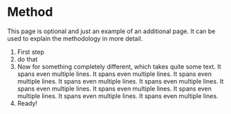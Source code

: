 Method
======

This page is optional and just an example of an additional page. It can be 
used to explain the methodology in more detail.

1. First step
2. do that
3. Now for something completely different, which takes quite some text. 
   It spans even multiple lines.   It spans even multiple lines.
   It spans even multiple lines.   It spans even multiple lines.
   It spans even multiple lines.   It spans even multiple lines.
   It spans even multiple lines.   It spans even multiple lines.
   It spans even multiple lines.   It spans even multiple lines.
4. Ready!